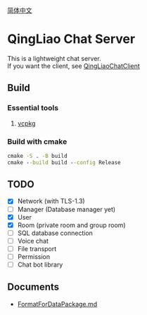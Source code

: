 [简体中文](README.md)
# QingLiao Chat Server
This is a lightweight chat server.  
If you want the client, see [QingLiaoChatClient](https://github.com/Hcolda/QingLiaoChatClient)

## Build
### Essential tools
1. [vcpkg](https://github.com/microsoft/vcpkg)

### Build with cmake
```cmd
cmake -S . -B build
cmake --build build --config Release
```

## TODO
- [x] Network (with TLS-1.3)
- [ ] Manager (Database manager yet)
- [x] User
- [x] Room (private room and group room)
- [ ] SQL database connection
- [ ] Voice chat
- [ ] File transport
- [ ] Permission
- [ ] Chat bot library

## Documents
- [FormatForDataPackage.md](doc/FormatForDataPackage_EN.md)

